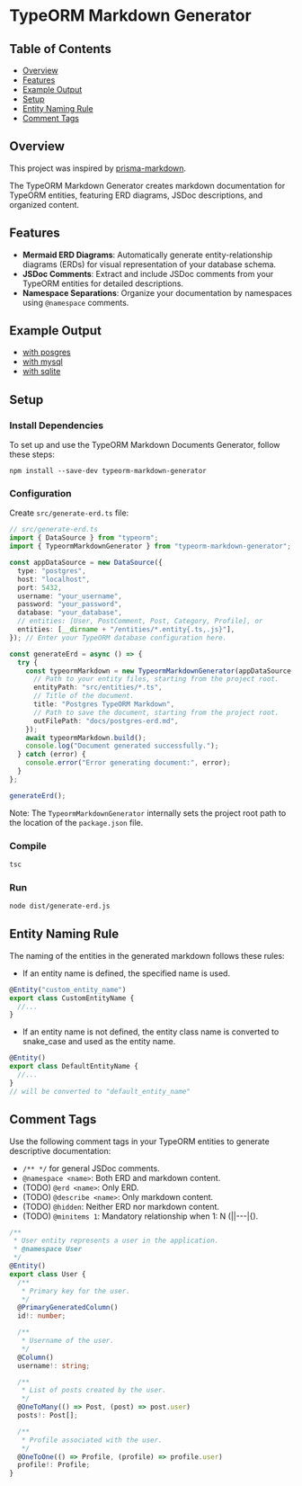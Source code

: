 # TypeORM Markdown Generator

## Table of Contents

- [Overview](#overview)
- [Features](#features)
- [Example Output](#example-output)
- [Setup](#setup)
- [Entity Naming Rule](#entity-naming-rule)
- [Comment Tags](#comment-tags)

## Overview

This project was inspired by [prisma-markdown](https://github.com/samchon/prisma-markdown).

The TypeORM Markdown Generator creates markdown documentation for TypeORM entities, featuring ERD diagrams, JSDoc descriptions, and organized content.

## Features

- **Mermaid ERD Diagrams**: Automatically generate entity-relationship diagrams (ERDs) for visual representation of your database schema.
- **JSDoc Comments**: Extract and include JSDoc comments from your TypeORM entities for detailed descriptions.
- **Namespace Separations**: Organize your documentation by namespaces using `@namespace` comments.

## Example Output

- [with posgres](https://github.com/hermin9804/typeorm-markdown-generator/blob/main/test/test-nestjs-app/docs/postgres-erd.md)
- [with mysql](https://github.com/hermin9804/typeorm-markdown-generator/blob/main/test/test-nestjs-app/docs/mysql-erd.md)
- [with sqlite](https://github.com/hermin9804/typeorm-markdown-generator/blob/main/test/test-nestjs-app/docs/sqlite-erd.md)

## Setup

### Install Dependencies

To set up and use the TypeORM Markdown Documents Generator, follow these steps:

```shell
npm install --save-dev typeorm-markdown-generator
```

### Configuration

Create `src/generate-erd.ts` file:

```ts
// src/generate-erd.ts
import { DataSource } from "typeorm";
import { TypeormMarkdownGenerator } from "typeorm-markdown-generator";

const appDataSource = new DataSource({
  type: "postgres",
  host: "localhost",
  port: 5432,
  username: "your_username",
  password: "your_password",
  database: "your_database",
  // entities: [User, PostComment, Post, Category, Profile], or
  entities: [__dirname + "/entities/*.entity{.ts,.js}"],
}); // Enter your TypeORM database configuration here.

const generateErd = async () => {
  try {
    const typeormMarkdown = new TypeormMarkdownGenerator(appDataSource, {
      // Path to your entity files, starting from the project root.
      entityPath: "src/entities/*.ts",
      // Title of the document.
      title: "Postgres TypeORM Markdown",
      // Path to save the document, starting from the project root.
      outFilePath: "docs/postgres-erd.md",
    });
    await typeormMarkdown.build();
    console.log("Document generated successfully.");
  } catch (error) {
    console.error("Error generating document:", error);
  }
};

generateErd();
```

Note: The `TypeormMarkdownGenerator` internally sets the project root path to the location of the `package.json` file.

### Compile

```sh
tsc
```

### Run

```sh
node dist/generate-erd.js
```

## Entity Naming Rule

The naming of the entities in the generated markdown follows these rules:

- If an entity name is defined, the specified name is used.

```ts
@Entity("custom_entity_name")
export class CustomEntityName {
  //...
}
```

- If an entity name is not defined, the entity class name is converted to snake_case and used as the entity name.

```ts
@Entity()
export class DefaultEntityName {
  //...
}
// will be converted to "default_entity_name"
```

## Comment Tags

Use the following comment tags in your TypeORM entities to generate descriptive documentation:

- `/** */` for general JSDoc comments.
- `@namespace <name>`: Both ERD and markdown content.
- (TODO) `@erd <name>`: Only ERD.
- (TODO) `@describe <name>`: Only markdown content.
- (TODO) `@hidden`: Neither ERD nor markdown content.
- (TODO) `@minitems 1`: Mandatory relationship when 1: N (||---|{).

```ts
/**
 * User entity represents a user in the application.
 * @namespace User
 */
@Entity()
export class User {
  /**
   * Primary key for the user.
   */
  @PrimaryGeneratedColumn()
  id!: number;

  /**
   * Username of the user.
   */
  @Column()
  username!: string;

  /**
   * List of posts created by the user.
   */
  @OneToMany(() => Post, (post) => post.user)
  posts!: Post[];

  /**
   * Profile associated with the user.
   */
  @OneToOne(() => Profile, (profile) => profile.user)
  profile!: Profile;
}
```

